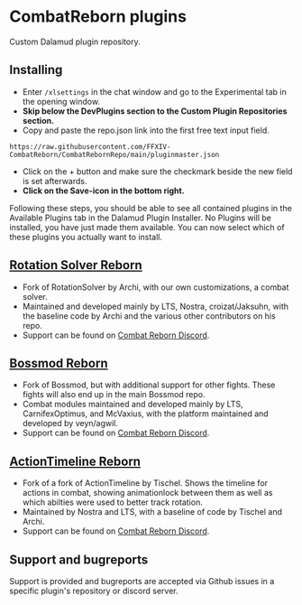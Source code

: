 # CombatReborn plugins
Custom Dalamud plugin repository.

## Installing
- Enter `/xlsettings` in the chat window and go to the Experimental tab in the opening window.
- **Skip below the DevPlugins section to the Custom Plugin Repositories section.**
- Copy and paste the repo.json link into the first free text input field.
```
https://raw.githubusercontent.com/FFXIV-CombatReborn/CombatRebornRepo/main/pluginmaster.json
```
- Click on the + button and make sure the checkmark beside the new field is set afterwards.
- **Click on the Save-icon in the bottom right.**

Following these steps, you should be able to see all contained plugins in the Available Plugins tab in the Dalamud Plugin Installer.
No Plugins will be installed, you have just made them available. You can now select which of these plugins you actually want to install.

## [Rotation Solver Reborn](https://github.com/FFXIV-CombatReborn/RotationSolverReborn)
- Fork of RotationSolver by Archi, with our own customizations, a combat solver.
- Maintained and developed mainly by LTS, Nostra, croizat/Jaksuhn, with the baseline code by Archi and the various other contributors on his repo. 
- Support can be found on [Combat Reborn Discord](https://discord.gg/p54TZMPnC9).

## [Bossmod Reborn](https://github.com/FFXIV-CombatReborn/BossmodReborn)
- Fork of Bossmod, but with additional support for other fights. These fights will also end up in the main Bossmod repo.
- Combat modules maintained and developed mainly by LTS, CarnifexOptimus, and McVaxius, with the platform maintained and developed by veyn/agwil.
- Support can be found on [Combat Reborn Discord](https://discord.gg/p54TZMPnC9).

## [ActionTimeline Reborn](https://github.com/FFXIV-CombatReborn/ActionTimelineReborn)
- Fork of a fork of ActionTimeline by Tischel. Shows the timeline for actions in combat, showing animationlock between them as well as which abilties were used to better track rotation.
- Maintained by Nostra and LTS, with a baseline of code by Tischel and Archi.
- Support can be found on [Combat Reborn Discord](https://discord.gg/p54TZMPnC9).

## Support and bugreports
Support is provided and bugreports are accepted via Github issues in a specific plugin's repository or discord server.
